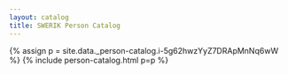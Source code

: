 ```yaml
---
layout: catalog
title: SWERIK Person Catalog
---
```

{% assign p = site.data._person-catalog.i-5g62hwzYyZ7DRApMnNq6wW %}
{% include person-catalog.html p=p %}

